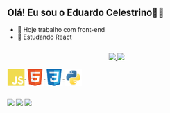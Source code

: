 ## Olá! Eu sou o Eduardo Celestrino🐱‍👤
- 💼 Hoje trabalho com front-end
- 📘 Estudando React

##
<div align="center">
  <a href="https://github.com/https://github.com/EduardoCelestrino">
  <img height="160m" src="https://github-readme-stats.vercel.app/api?username=eduardocelestrino&show_icons=true&theme=panda&include_all_commits=true&count_private=true"/>
  <img height="160m" src="https://github-readme-stats.vercel.app/api/top-langs/?username=eduardocelestrino&layout=compact&langs_count=7&theme=panda"/>
</div>

<div style="display: inline_block"><br>
  <img align="center" alt="Eduardo-Js" height="40"width="40" src="https://raw.githubusercontent.com/devicons/devicon/master/icons/javascript/javascript-plain.svg">
  <img align="center" alt="Eduardo-HTML" height="40" width="40" src="https://raw.githubusercontent.com/devicons/devicon/master/icons/html5/html5-original.svg">
  <img align="center" alt="Eduardo-CSS" height="40" width="40" src="https://raw.githubusercontent.com/devicons/devicon/master/icons/css3/css3-original.svg">
  <img align="center" alt="Eduardo-Python" height="40" width="40" src="https://raw.githubusercontent.com/devicons/devicon/master/icons/python/python-original.svg">
  <br>
</div>

##

<div> 
  <a href="https://www.instagram.com/edu_celestrino/" target="_blank"><img src="https://img.shields.io/badge/-Instagram-%23E4405F?style=for-the-badge&logo=instagram&logoColor=white" target="_blank"></a>
  <a href = "mailto:eduardorodrigues.celestrino@gmail.com"><img src="https://img.shields.io/badge/-Gmail-%23333?style=for-the-badge&logo=gmail&logoColor=white" target="_blank"></a>
  <a href=https://www.linkedin.com/in/eduardo-rodrigues-celestrino/" target="_blank"><img src="https://img.shields.io/badge/-LinkedIn-%230077B5?style=for-the-badge&logo=linkedin&logoColor=white" target="_blank"></a> 
</div>
